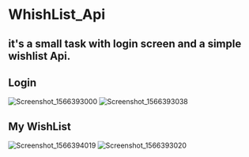 # WhishList_Api
it's a small task with login screen and a simple wishlist Api.
--------------------------------------
## Login
![Screenshot_1566393000](https://user-images.githubusercontent.com/26172203/63435276-ec134d00-c426-11e9-8a10-0dcf8510491e.png)
![Screenshot_1566393038](https://user-images.githubusercontent.com/26172203/63435479-43192200-c427-11e9-9674-8d127e54b4ac.png)
## My WishList
![Screenshot_1566394019](https://user-images.githubusercontent.com/26172203/63435986-2e895980-c428-11e9-8307-a5f4f5621eaf.png)
![Screenshot_1566393020](https://user-images.githubusercontent.com/26172203/63435492-49a79980-c427-11e9-8cac-dcb0e7c5d2b9.png)
